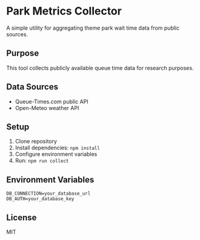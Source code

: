 # Park Metrics Collector

A simple utility for aggregating theme park wait time data from public sources.

## Purpose

This tool collects publicly available queue time data for research purposes.

## Data Sources

- Queue-Times.com public API
- Open-Meteo weather API

## Setup

1. Clone repository
2. Install dependencies: `npm install`
3. Configure environment variables
4. Run: `npm run collect`

## Environment Variables

```
DB_CONNECTION=your_database_url
DB_AUTH=your_database_key
```

## License

MIT